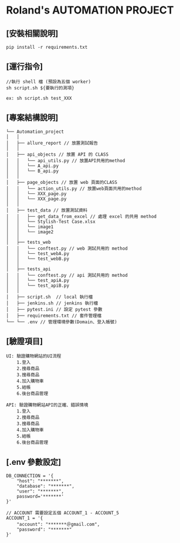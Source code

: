 # Roland's AUTOMATION PROJECT

## [安裝相關說明]
    pip install -r requirements.txt

## [運行指令]
    //執行 shell 檔 (預設為五個 worker)
    sh script.sh ${要執行的測項}

    ex: sh script.sh test_XXX

## [專案結構說明]
    └── Automation_project
    │   │
    │   ├── allure_report // 放置測試報告
    │   │ 
    │   ├── api_objects // 放置 API 的 CLASS
    │   │   └── api_utils.py // 放置API共用的method
    │   │   └── A_api.py 
    │   │   └── B_api.py
    │   │ 
    │   ├── page_objects // 放置 web 頁面的CLASS
    │   │   └── action_utils.py // 放置web頁面共用的method
    │   │   └── XXX_page.py
    │   │   └── XXX_page.py
    │   │ 
    │   ├── test_data // 放置測試資料
    │   │   ├── get_data_from_excel // 處理 excel 的共用 method
    │   │   └── Stylish-Test Case.xlsx
    │   │   └── image1
    │   │   └── image2
    │   │ 
    │   ├── tests_web
    │   │   └── conftest.py // web 測試共用的 method
    │   │   └── test_webA.py
    │   │   └── test_webB.py
    │   │ 
    │   ├── tests_api
    │   │   └── conftest.py // api 測試共用的 method
    │   │   └── test_apiA.py
    │   │   └── test_apiB.py
    │   │ 
    │   ├── script.sh  // local 執行檔
    │   ├── jenkins.sh // jenkins 執行檔
    │   ├── pytest.ini // 設定 pytest 參數
    │   ├── requirements.txt // 套件管理檔
    └── └── .env // 管理環境參數(Domain、登入帳號)

## [驗證項目]
    UI: 驗證購物網站的UI流程
        1.登入
        2.搜尋商品
        3.搜尋商品
        4.加入購物車
        5.結帳
        6.後台商品管理

    API: 驗證購物網站API的正確、錯誤情境
        1.登入
        2.搜尋商品
        3.搜尋商品
        4.加入購物車
        5.結帳
        6.後台商品管理

## [.env 參數設定]
    DB_CONNECTION = '{
        "host": "*******",
        "database": "*******",
        "user": "*******",
        password='*******'
    }'

    // ACCOUNT 需要設定五個 ACCOUNT_1 - ACCOUNT_5
    ACCOUNT_1 = '{
        "account": "*******＠gmail.com",
        "password": "*******"
    }'